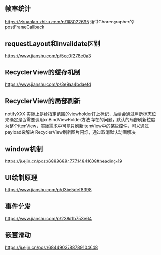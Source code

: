 ## 帧率统计
https://zhuanlan.zhihu.com/p/108022695
通过Choreographer的postFrameCallback

## requestLayout和invalidate区别
https://www.jianshu.com/p/5ec0f278e0a3

## RecyclerView的缓存机制
https://www.jianshu.com/p/3e9aa4bdaefd

## RecyclerView的局部刷新
notifyXXX 实际上是给指定范围的viewholder打上标记，后续会通过判断标志位来确定是否需要调用onBindViewHolder方法
存在的问题，默认的局部刷新粒度为整个itemView，实际需求中可能只刷新itemView中的某些控件，可以通过payload来解决
RecyclerView刷新图片闪烁，通过取消默认动画解决

## window机制
https://juejin.cn/post/6888688477714841608#heading-19

## UI绘制原理
https://www.jianshu.com/p/d3be5def8398

## 事件分发
https://www.jianshu.com/p/238d1b753e64

## 嵌套滑动
https://juejin.cn/post/6844903788789104648
